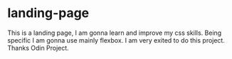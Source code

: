 # landing-page
This is a landing page, I am gonna learn and improve my css skills.
Being specific I am gonna use mainly flexbox.
I am very exited to do this project.
Thanks Odin Project.